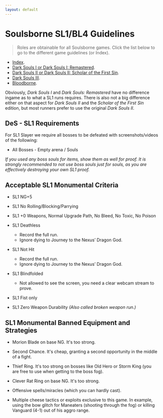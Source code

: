 ```yaml
---
layout: default
---
```


# Soulsborne SL1/BL4 Guidelines
> Roles are obtainable for all Soulsborne games. Click the list below to go to the different game guidelines (or Index).

 * [Index](./index.md).
 * [Dark Souls I or Dark Souls I: Remastered](./ds1.md).
 * [Dark Souls II or Dark Souls II: Scholar of the First Sin](./ds2.md).
 * [Dark Souls III](./ds3.md).
 * [Bloodborne](./bb.md).
 
Obviously, _Dark Souls I_ and _Dark Souls: Remastered_ have no difference ingame as to what a SL1 runs requires. There is also not a big difference either on that aspect for _Dark Souls II_ and the _Scholar of the First Sin_ edition, but most runners prefer to use the original _Dark Souls II_.

## DeS - SL1 Requirements

For SL1 Slayer we require all bosses to be defeated with screenshots/videos of the following:

* All Bosses - Empty arena / Souls

_If you used any boss souls for items, show them as well for proof. It is strongly recommended to not use boss souls just for souls, as you are effectively destroying your own SL1 proof._

## Acceptable SL1 Monumental Criteria

- SL1 NG+5

- SL1 No Rolling/Blocking/Parrying

- SL1 +0 Weapons, Normal Upgrade Path, No Bleed, No Toxic, No Poison

- SL1 Deathless
  - Record the full run. 
  - Ignore dying to Journey to the Nexus’ Dragon God.
  
- SL1 Not Hit
  - Record the full run. 
  - Ignore dying to Journey to the Nexus’ Dragon God.
  
- SL1 Blindfolded
  - Not allowed to see the screen, you need a clear webcam stream to prove.
  
- SL1 Fist only

- SL1 Zero Weapon Durability _(Also called broken weapon run.)_

## SL1 Monumental Banned Equipment and Strategies

* Morion Blade on base NG. It's too strong.

* Second Chance. It's cheap, granting a second opportunity in the middle of a fight.

* Thief Ring. It's too strong on bosses like Old Hero or Storm King (you are free to use when getting to the boss fog).

* Clever Rat Ring on base NG. It's too strong.

* Offensive spells/miracles (which you can hardly cast). 

* Multiple cheese tactics or exploits exclusive to this game. In example, using the bow glitch for Maneaters (shooting through the fog) or killing Vanguard (4-1) out of his aggro range.
